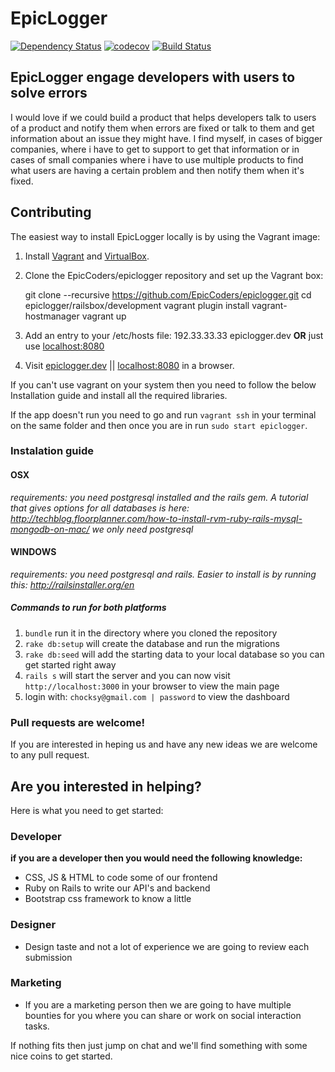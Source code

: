 # EpicLogger

[![Dependency Status](https://gemnasium.com/EpicCoders/epiclogger.svg)](https://gemnasium.com/EpicCoders/epiclogger)
[![codecov](https://codecov.io/gh/EpicCoders/epiclogger/branch/master/graph/badge.svg)](https://codecov.io/gh/EpicCoders/epiclogger)
[![Build Status](https://travis-ci.org/EpicCoders/epiclogger.svg)](https://travis-ci.org/EpicCoders/epiclogger)

## EpicLogger engage developers with users to solve errors

I would love if we could build a product that helps developers talk to users of a product and notify them when errors are fixed or talk to them and get information about an issue they might have. I find myself, in cases of bigger companies, where i have to get to support to get that information or in cases of small companies where i have to use multiple products to find what users are having a certain problem and then notify them when it's fixed.

## Contributing

The easiest way to install EpicLogger locally is by using the Vagrant image:

  1. Install [Vagrant](https://www.vagrantup.com/downloads.html) and [VirtualBox](https://www.virtualbox.org/wiki/Downloads).
  2. Clone the EpicCoders/epiclogger repository and set up the Vagrant box:

        git clone --recursive https://github.com/EpicCoders/epiclogger.git
        cd epiclogger/railsbox/development
        vagrant plugin install vagrant-hostmanager
        vagrant up

  3. Add an entry to your /etc/hosts file: 192.33.33.33 epiclogger.dev __OR__ just use [localhost:8080](http://localhost:8080)
  4. Visit [epiclogger.dev](http://epiclogger.dev) || [localhost:8080](http://localhost:8080) in a browser.

If you can't use vagrant on your system then you need to follow the below Installation guide and install all the required libraries.

If the app doesn't run you need to go and run ```vagrant ssh``` in your terminal on the same folder and then once you are in run ```sudo start epiclogger```.

### Instalation guide

#### OSX

*requirements: you need postgresql installed and the rails gem. A tutorial that gives options for all databases is here: http://techblog.floorplanner.com/how-to-install-rvm-ruby-rails-mysql-mongodb-on-mac/ we only need postgresql*

#### WINDOWS

*requirements: you need postgresql and rails. Easier to install is by running this: http://railsinstaller.org/en*

##### Commands to run for both platforms

1. `bundle` run it in the directory where you cloned the repository
1. `rake db:setup` will create the database and run the migrations
1. `rake db:seed` will add the starting data to your local database so you can get started right away
1. `rails s` will start the server and you can now visit `http://localhost:3000` in your browser to view the main page
1. login with: `chocksy@gmail.com | password` to view the dashboard

### Pull requests are welcome!

If you are interested in heping us and have any new ideas we are welcome to any pull request.

## Are you interested in helping?

Here is what you need to get started:

### Developer

__if you are a developer then you would need the following knowledge:__
- CSS, JS & HTML to code some of our frontend
- Ruby on Rails to write our API's and backend
- Bootstrap css framework to know a little

### Designer

- Design taste and not a lot of experience we are going to review each submission

### Marketing

- If you are a marketing person then we are going to have multiple bounties for you where you can share or work on social interaction tasks. 

If nothing fits then just jump on chat and we'll find something with some nice coins to get started.


